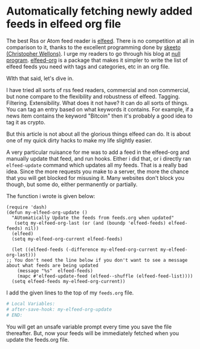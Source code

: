 # Automatically fetching newly added feeds in elfeed org file


The best Rss or Atom feed reader is [elfeed](https://github.com/skeeto/elfeed). There is no competition at all in comparison to it, thanks to the excellent programming done by [skeeto (Christopher Wellons)](https://github.com/skeeto). I urge my readers to go through his blog at [null program](https://nullprogram.com/).
[elfeed-org](https://github.com/remyhonig/elfeed-org) is a package that makes it simpler to write the list of elfeed feeds you need with tags and categories, etc in an org file.

WIth that said, let's dive in.

I have tried all sorts of rss feed readers, commercial and non commercial, but none compare to the flexibility and robustness of elfeed. Tagging. Filtering. Extensibility. What does it not have? It can do all sorts of things. You can tag an entry based on what keywords it contains. For example, if a news item contains the keyword "Bitcoin" then it's probably a good idea to tag it as crypto.

But this article is not about all the glorious things elfeed can do. It is about one of my quick dirty hacks to make my life slightly easier.

A very particular nuisance for me was to add a feed in the elfeed-org and manually update that feed, and run hooks. Either i did that, or i directly ran `elfeed-update` command which updates all my feeds.
That is a really bad idea. Since the more requests you make to a server, the more the chance that you will get blocked for misusing it. Many websites don't block you though, but some do, either permanently or partially.

The function i wrote is given below:

```emacs-lisp
(require 'dash)
(defun my-elfeed-org-update ()
  "AUtomatically Update the feeds from feeds.org when updated"
   (setq my-elfeed-org-last (or (and (boundp 'elfeed-feeds) elfeed-feeds) nil))
  (elfeed)
  (setq my-elfeed-org-current elfeed-feeds)

  (let ((elfeed-feeds (-difference my-elfeed-org-current my-elfeed-org-last)))
;; You don't need the line below if you don't want to see a message about what feeds are being updated
    (message "%s"  elfeed-feeds)
    (mapc #'elfeed-update-feed (elfeed--shuffle (elfeed-feed-list))))
  (setq elfeed-feeds my-elfeed-org-current))
```

I add the given lines to the top of my `feeds.org` file.

```org
# Local Variables:
# after-save-hook: my-elfeed-org-update
# END:
```

You will get an unsafe variable prompt every time you save the file thereafter. But, now your feeds will be immediately fetched when you update the feeds.org file.
